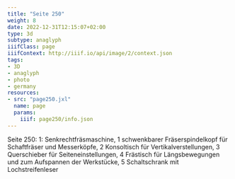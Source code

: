```yaml
---
title: "Seite 250"
weight: 8
date: 2022-12-31T12:15:07+02:00
type: 3d
subtype: anaglyph
iiifClass: page
iiifContext: http://iiif.io/api/image/2/context.json
tags:
- 3D
- anaglyph
- photo
- germany
resources:
- src: "page250.jxl"
  name: page
  params:
    iiif: page250/info.json
---
```


Seite 250: 1: Senkrechtfräsmaschine, 1 schwenkbarer Fräserspindelkopf für Schaftfräser und Messerköpfe,
2 Konsoltisch für Vertikalverstellungen, 3 Querschieber für Seiteneinstellungen, 4 Frästisch für Längsbewegungen und zum Aufspannen der Werkstücke, 5 Schaltschrank mit Lochstreifenleser
